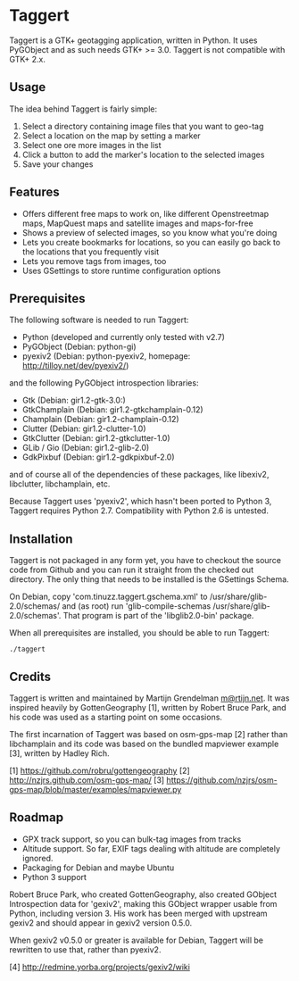 Taggert
=======

Taggert is a GTK+ geotagging application, written in Python. It uses PyGObject
and as such needs GTK+ >= 3.0. Taggert is not compatible with GTK+ 2.x.

Usage
-----

The idea behind Taggert is fairly simple:
1. Select a directory containing image files that you want to geo-tag
2. Select a location on the map by setting a marker
3. Select one ore more images in the list
4. Click a button to add the marker's location to the selected images
5. Save your changes

Features
--------

* Offers different free maps to work on, like different Openstreetmap maps,
  MapQuest maps and satellite images and maps-for-free
* Shows a preview of selected images, so you know what you're doing
* Lets you create bookmarks for locations, so you can easily go back to the
	locations that you frequently visit
* Lets you remove tags from images, too
* Uses GSettings to store runtime configuration options

Prerequisites
-------------

The following software is needed to run Taggert:

* Python (developed and currently only tested with v2.7)
* PyGObject    (Debian: python-gi)
* pyexiv2      (Debian: python-pyexiv2, homepage: http://tilloy.net/dev/pyexiv2/)

and the following PyGObject introspection libraries:

* Gtk          (Debian: gir1.2-gtk-3.0:)
* GtkChamplain (Debian: gir1.2-gtkchamplain-0.12)
* Champlain    (Debian: gir1.2-champlain-0.12)
* Clutter      (Debian: gir1.2-clutter-1.0)
* GtkClutter   (Debian: gir1.2-gtkclutter-1.0)
* GLib / Gio   (Debian: gir1.2-glib-2.0)
* GdkPixbuf    (Debian: gir1.2-gdkpixbuf-2.0)

and of course all of the dependencies of these packages, like libexiv2,
libclutter, libchamplain, etc.

Because Taggert uses 'pyexiv2', which hasn't been ported to Python 3, Taggert
requires Python 2.7. Compatibility with Python 2.6 is untested.

Installation
------------

Taggert is not packaged in any form yet, you have to checkout the source code
from Github and you can run it straight from the checked out directory. The
only thing that needs to be installed is the GSettings Schema.

On Debian, copy 'com.tinuzz.taggert.gschema.xml' to /usr/share/glib-2.0/schemas/
and (as root) run 'glib-compile-schemas /usr/share/glib-2.0/schemas'. That
program is part of the 'libglib2.0-bin' package.

When all prerequisites are installed, you should be able to run Taggert:

    ./taggert

Credits
-------

Taggert is written and maintained by Martijn Grendelman <m@rtijn.net>. It was
inspired heavily by GottenGeography [1], written by Robert Bruce Park, and his
code was used as a starting point on some occasions.

The first incarnation of Taggert was based on osm-gps-map [2] rather than
libchamplain and its code was based on the bundled mapviewer example [3],
written by Hadley Rich.

[1] <https://github.com/robru/gottengeography>
[2] <http://nzjrs.github.com/osm-gps-map/>
[3] <https://github.com/nzjrs/osm-gps-map/blob/master/examples/mapviewer.py>


Roadmap
-------

* GPX track support, so you can bulk-tag images from tracks
* Altitude support. So far, EXIF tags dealing with altitude are completely ignored.
* Packaging for Debian and maybe Ubuntu
* Python 3 support

Robert Bruce Park, who created GottenGeography, also created GObject
Introspection data for 'gexiv2', making this GObject wrapper usable from
Python, including version 3. His work has been merged with upstream gexiv2
and should appear in gexiv2 version 0.5.0.

When gexiv2 v0.5.0 or greater is available for Debian, Taggert will be
rewritten to use that, rather than pyexiv2.

[4] <http://redmine.yorba.org/projects/gexiv2/wiki>
